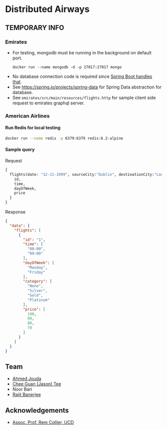 # Distributed Airways

## TEMPORARY INFO

### Emirates
- For testing, mongodb must be running in the background on default port.
  ```
  docker run --name mongodb -d -p 27017:27017 mongo
  ```
- No database connection code is required since [Spring Boot handles that](https://www.mongodb.com/compatibility/spring-boot).
- See https://spring.io/projects/spring-data for Spring Data abstraction for database.
- See `emirates/src/main/resources/flights.http` for sample client side request to emirates graphql server.

### American Airlines
#### Run Redis for local testing

```bash
docker run --name redis -p 6379:6379 redis:6.2-alpine 
```

#### Sample query
Request
```graphql
{
  flights(date: "12-11-1999", sourceCity:"Dublin", destinationCity:"London") {
    id,
    time,
    dayOfWeek,
    price
  }
}
```
Response
```json
{
  "data": {
    "flights": [
      {
        "id": "1",
        "time": [
          "08:00",
          "09:00"
        ],
        "dayOfWeek": [
          "Monday",
          "Friday"
        ],
        "category": [
          "None",
          "Silver",
          "Gold",
          "Platinum"
        ],
        "price": [
          100,
          90,
          80,
          70
        ]
      }
    ]
  }
}
```

## Team

- [Ahmed Jouda](https://github.com/AhmedJouda2000) 
- [Chee Guan (Jason) Tee](https://github.com/AmplifiedHuman)
- Noor Bari
- [Rajit Banerjee](https://github.com/rajitbanerjee/)

## Acknowledgements

- [Assoc. Prof. Rem Collier, UCD](https://people.ucd.ie/rem.collier)

